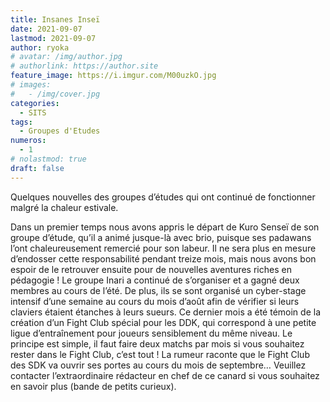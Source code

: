 ```yaml
---
title: Insanes Inseï
date: 2021-09-07
lastmod: 2021-09-07
author: ryoka
# avatar: /img/author.jpg
# authorlink: https://author.site
feature_image: https://i.imgur.com/M00uzkO.jpg
# images:
#   - /img/cover.jpg
categories:
  - SITS
tags:
  - Groupes d'Etudes
numeros: 
  - 1
# nolastmod: true
draft: false
---
```


Quelques nouvelles des groupes d’études qui ont continué de fonctionner malgré la chaleur estivale. 

<!--more-->

Dans un premier temps nous avons appris le départ de Kuro Senseï de son groupe d’étude, qu’il a animé jusque-là avec brio, puisque ses padawans l’ont chaleureusement remercié pour son labeur. Il ne sera plus en mesure d’endosser cette responsabilité pendant treize mois, mais nous avons bon espoir de le retrouver ensuite pour de nouvelles aventures riches en pédagogie !
Le groupe Inari a continué de s’organiser et a gagné deux membres au cours de l’été. De plus, ils se sont organisé un cyber-stage intensif d’une semaine au cours du mois d’août afin de vérifier si leurs claviers étaient étanches à leurs sueurs.
Ce dernier mois a été témoin de la création d’un Fight Club spécial pour les DDK, qui correspond à une petite ligue d’entraînement pour joueurs sensiblement du même niveau. Le principe est simple, il faut faire deux matchs par mois si vous souhaitez rester dans le Fight Club, c’est tout ! La rumeur raconte que le Fight Club des SDK va ouvrir ses portes au cours du mois de septembre… Veuillez contacter l’extraordinaire rédacteur en chef de ce canard si vous souhaitez en savoir plus (bande de petits curieux).

